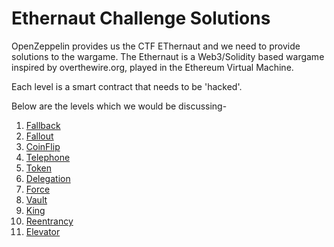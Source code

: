 # Ethernaut Challenge Solutions

OpenZeppelin provides us the CTF EThernaut and we need to provide solutions to the wargame. The Ethernaut is a Web3/Solidity based wargame inspired by overthewire.org, played in the Ethereum Virtual Machine. 

Each level is a smart contract that needs to be 'hacked'. 

Below are the levels which we would be discussing-

1. [Fallback](https://github.com/nupur06p/Ethernaut-Challenge/tree/5e67729066316716b92ed148086b2fcac8d1395e/Fallback)
2. [Fallout](https://github.com/nupur06p/Ethernaut-Challenge/tree/bfa5cc3513161c26174eb348cb509c3d247d01e6/Fallout)
3. [CoinFlip](https://github.com/nupur06p/Ethernaut-Challenge/tree/bfa5cc3513161c26174eb348cb509c3d247d01e6/CoinFlip)
4. [Telephone](https://github.com/nupur06p/Ethernaut-Challenge/tree/fb4ff837da8506bbfdf62ddac720dbe15e11485a/Telephone)
5. [Token](https://github.com/nupur06p/Ethernaut-Challenge/tree/fb4ff837da8506bbfdf62ddac720dbe15e11485a/Token)
6. [Delegation](https://github.com/nupur06p/Ethernaut-Challenge/tree/fb4ff837da8506bbfdf62ddac720dbe15e11485a/Delegation)
7. [Force](https://github.com/nupur06p/Ethernaut-Challenge/tree/fb4ff837da8506bbfdf62ddac720dbe15e11485a/Force)
8. [Vault](https://github.com/nupur06p/Ethernaut-Challenge/tree/dfab6cceab8d6c1f227bf2bc789f4f2360bf5c81/Vault)
9. [King](https://github.com/nupur06p/Ethernaut-Challenge/tree/dfab6cceab8d6c1f227bf2bc789f4f2360bf5c81/King)
10. [Reentrancy](https://github.com/nupur06p/Ethernaut-Challenge/tree/dfab6cceab8d6c1f227bf2bc789f4f2360bf5c81/Reentrancy)
11. [Elevator](https://github.com/nupur06p/Ethernaut-Challenge/tree/dfab6cceab8d6c1f227bf2bc789f4f2360bf5c81/Elevator)
